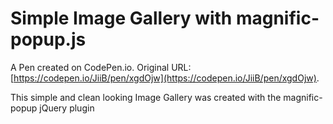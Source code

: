 # Simple Image Gallery with magnific-popup.js

A Pen created on CodePen.io. Original URL: [https://codepen.io/JiiB/pen/xgdOjw](https://codepen.io/JiiB/pen/xgdOjw).

This simple and clean looking Image Gallery was created with the magnific-popup jQuery plugin
